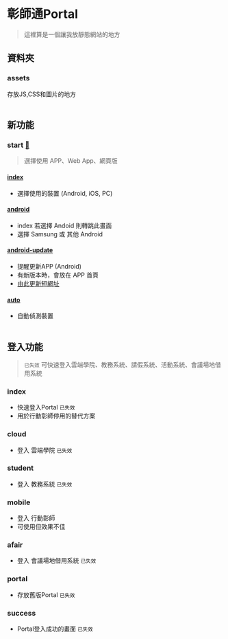 # 彰師通Portal
> 這裡算是一個讓我放靜態網站的地方

## 資料夾
### assets
存放JS,CSS和圖片的地方
<br><br>

## 新功能
### start [🔗](https://github.com/ncuelink/portal/tree/gh-pages/start)
> 選擇使用 APP、Web App、網頁版
#### [index](https://portal.ncuelink.ncue.org/start/)
* 選擇使用的裝置 (Android, iOS, PC)
#### [android](https://portal.ncuelink.ncue.org/start/android)
* index 若選擇 Andoid 則轉跳此畫面
* 選擇 Samsung 或 其他 Android
#### [android-update](https://portal.ncuelink.ncue.org/start/android-update)
* 提醒更新APP (Android)
* 有新版本時，會放在 APP 首頁
* [由此更新短網址](https://app.lihi.io/admin "lihi短網址") 
#### [auto](https://portal.ncuelink.ncue.org/start/auto)
* 自動偵測裝置
<br><br>

## 登入功能
> `已失效` 可快速登入雲端學院、教務系統、請假系統、活動系統、會議場地借用系統
### index
* 快速登入Portal `已失效`
* 用於行動彰師停用的替代方案
### cloud
* 登入 雲端學院
`已失效`
### student
* 登入 教務系統
`已失效`
### mobile
* 登入 行動彰師
* 可使用但效果不佳
### afair
* 登入 會議場地借用系統
`已失效`
### portal
* 存放舊版Portal
`已失效`
### success
* Portal登入成功的畫面
`已失效`

